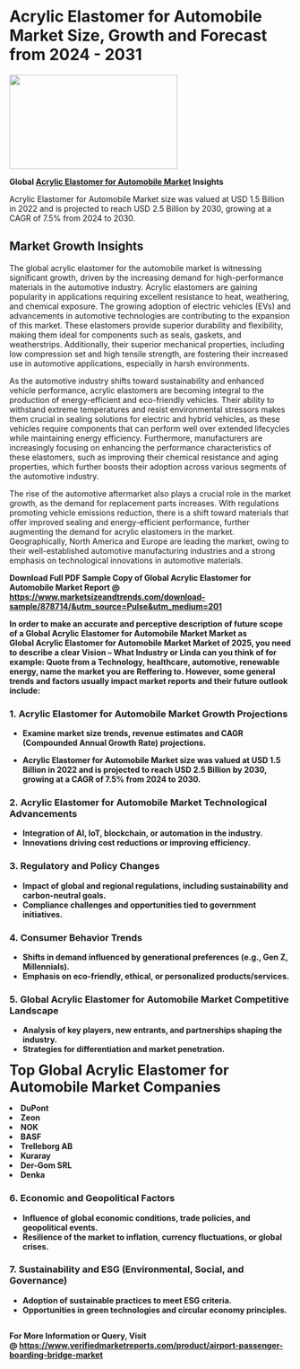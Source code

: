 <H1>Acrylic Elastomer for Automobile Market Size, Growth and Forecast from 2024 - 2031</H1><img class="aligncenter size-medium wp-image-584254" src="https://thirdeyenews.in/wp-content/uploads/2024/09/Global-Market-Research-300x168.jpeg" alt="" width="300" height="168" /><p><strong>Global&nbsp;<a href="https://www.marketsizeandtrends.com/download-sample/878714/&amp;utm_source=Pulse&amp;utm_medium=201">Acrylic Elastomer for Automobile Market</a> Insights</strong></p><p>Acrylic Elastomer for Automobile Market size was valued at USD 1.5 Billion in 2022 and is projected to reach USD 2.5 Billion by 2030, growing at a CAGR of 7.5% from 2024 to 2030.</p><p><h2>Market Growth Insights</h2> <p>The global acrylic elastomer for the automobile market is witnessing significant growth, driven by the increasing demand for high-performance materials in the automotive industry. Acrylic elastomers are gaining popularity in applications requiring excellent resistance to heat, weathering, and chemical exposure. The growing adoption of electric vehicles (EVs) and advancements in automotive technologies are contributing to the expansion of this market. These elastomers provide superior durability and flexibility, making them ideal for components such as seals, gaskets, and weatherstrips. Additionally, their superior mechanical properties, including low compression set and high tensile strength, are fostering their increased use in automotive applications, especially in harsh environments.</p> <p><strong></strong></p> <p>As the automotive industry shifts toward sustainability and enhanced vehicle performance, acrylic elastomers are becoming integral to the production of energy-efficient and eco-friendly vehicles. Their ability to withstand extreme temperatures and resist environmental stressors makes them crucial in sealing solutions for electric and hybrid vehicles, as these vehicles require components that can perform well over extended lifecycles while maintaining energy efficiency. Furthermore, manufacturers are increasingly focusing on enhancing the performance characteristics of these elastomers, such as improving their chemical resistance and aging properties, which further boosts their adoption across various segments of the automotive industry.</p> <p>The rise of the automotive aftermarket also plays a crucial role in the market growth, as the demand for replacement parts increases. With regulations promoting vehicle emissions reduction, there is a shift toward materials that offer improved sealing and energy-efficient performance, further augmenting the demand for acrylic elastomers in the market. Geographically, North America and Europe are leading the market, owing to their well-established automotive manufacturing industries and a strong emphasis on technological innovations in automotive materials.</p> <p><strong></p><p><span class=""><strong>Download Full PDF Sample Copy of Global Acrylic Elastomer for Automobile Market Report</strong> @ <a href="https://www.marketsizeandtrends.com/download-sample/878714/&amp;utm_source=Pulse&amp;utm_medium=201" target="_blank">https://www.marketsizeandtrends.com/download-sample/878714/&amp;utm_source=Pulse&amp;utm_medium=201</a></span></p><p>In order to make an accurate and perceptive description of future scope of a Global&nbsp;Acrylic Elastomer for Automobile Market Market as Global&nbsp;Acrylic Elastomer for Automobile Market Market of 2025, you need to describe a clear Vision &ndash; What Industry or Linda can you think of for example: Quote from a Technology, healthcare, automotive, renewable energy, name the market you are Reffering to. However, some general trends and factors usually impact market reports and their future outlook include:</p><h3>1.&nbsp;<strong>Acrylic Elastomer for Automobile Market Growth Projections</strong></h3><ul><li>Examine market size trends, revenue estimates and CAGR (Compounded Annual Growth Rate) projections.</li><li><p>Acrylic Elastomer for Automobile Market size was valued at USD 1.5 Billion in 2022 and is projected to reach USD 2.5 Billion by 2030, growing at a CAGR of 7.5% from 2024 to 2030.</p></li></ul><h3>2.&nbsp;<strong>Acrylic Elastomer for Automobile Market Technological Advancements</strong></h3><ul><li>Integration of AI, IoT, blockchain, or automation in the industry.</li><li>Innovations driving cost reductions or improving efficiency.</li></ul><h3>3.&nbsp;<strong>Regulatory and Policy Changes</strong></h3><ul><li>Impact of global and regional regulations, including sustainability and carbon-neutral goals.</li><li>Compliance challenges and opportunities tied to government initiatives.</li></ul><h3>4.&nbsp;<strong>Consumer Behavior Trends</strong></h3><ul><li>Shifts in demand influenced by generational preferences (e.g., Gen Z, Millennials).</li><li>Emphasis on eco-friendly, ethical, or personalized products/services.</li></ul><h3>5.&nbsp;<strong>Global Acrylic Elastomer for Automobile Market Competitive Landscape</strong></h3><ul><li>Analysis of key players, new entrants, and partnerships shaping the industry.</li><li>Strategies for differentiation and market penetration.</li></ul><p data-pm-slice="1 1 []"><span style="color: inherit; font-family: inherit; font-size: 25px;">Top Global Acrylic Elastomer for Automobile Market Companies</span></p><div class="" data-test-id=""><p><li>DuPont</li><li> Zeon</li><li> NOK</li><li> BASF</li><li> Trelleborg AB</li><li> Kuraray</li><li> Der-Gom SRL</li><li> Denka</li></p></div><h3>6.&nbsp;<strong>Economic and Geopolitical Factors</strong></h3><ul><li>Influence of global economic conditions, trade policies, and geopolitical events.</li><li>Resilience of the market to inflation, currency fluctuations, or global crises.</li></ul><h3>7.&nbsp;<strong>Sustainability and ESG (Environmental, Social, and Governance)</strong></h3><ul><li>Adoption of sustainable practices to meet ESG criteria.</li><li>Opportunities in green technologies and circular economy principles.</li></ul><h2><strong style="font-size: 14px;">For More Information or Query, Visit @&nbsp;</strong><a style="background-color: #ffffff; font-size: 14px;" href="https://www.marketsizeandtrends.com/report/acrylic-elastomer-for-automobile-market/" target="_blank">https://www.verifiedmarketreports.com/product/airport-passenger-boarding-bridge-market</a></h2>
